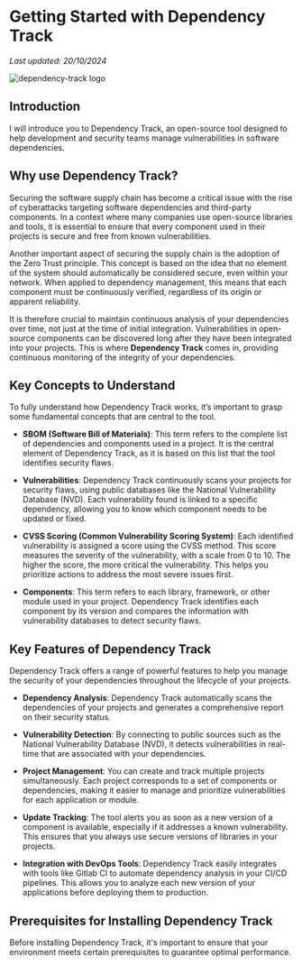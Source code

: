 # Getting Started with Dependency Track
*Last updated: 20/10/2024*

![dependency-track logo](./images/logo.png)

## Introduction

I will introduce you to Dependency Track, an open-source tool designed to help development and security teams manage vulnerabilities in software dependencies.

## Why use Dependency Track?

Securing the software supply chain has become a critical issue with the rise of cyberattacks targeting software dependencies and third-party components. In a context where many companies use open-source libraries and tools, it is essential to ensure that every component used in their projects is secure and free from known vulnerabilities.

Another important aspect of securing the supply chain is the adoption of the Zero Trust principle. This concept is based on the idea that no element of the system should automatically be considered secure, even within your network. When applied to dependency management, this means that each component must be continuously verified, regardless of its origin or apparent reliability.

It is therefore crucial to maintain continuous analysis of your dependencies over time, not just at the time of initial integration. Vulnerabilities in open-source components can be discovered long after they have been integrated into your projects. This is where **Dependency Track** comes in, providing continuous monitoring of the integrity of your dependencies.

## Key Concepts to Understand

To fully understand how Dependency Track works, it’s important to grasp some fundamental concepts that are central to the tool.

- **SBOM (Software Bill of Materials)**: This term refers to the complete list of dependencies and components used in a project. It is the central element of Dependency Track, as it is based on this list that the tool identifies security flaws.
  
- **Vulnerabilities**: Dependency Track continuously scans your projects for security flaws, using public databases like the National Vulnerability Database (NVD). Each vulnerability found is linked to a specific dependency, allowing you to know which component needs to be updated or fixed.

- **CVSS Scoring (Common Vulnerability Scoring System)**: Each identified vulnerability is assigned a score using the CVSS method. This score measures the severity of the vulnerability, with a scale from 0 to 10. The higher the score, the more critical the vulnerability. This helps you prioritize actions to address the most severe issues first.

- **Components**: This term refers to each library, framework, or other module used in your project. Dependency Track identifies each component by its version and compares the information with vulnerability databases to detect security flaws.

## Key Features of Dependency Track

Dependency Track offers a range of powerful features to help you manage the security of your dependencies throughout the lifecycle of your projects.

- **Dependency Analysis**: Dependency Track automatically scans the dependencies of your projects and generates a comprehensive report on their security status.

- **Vulnerability Detection**: By connecting to public sources such as the National Vulnerability Database (NVD), it detects vulnerabilities in real-time that are associated with your dependencies.

- **Project Management**: You can create and track multiple projects simultaneously. Each project corresponds to a set of components or dependencies, making it easier to manage and prioritize vulnerabilities for each application or module.

- **Update Tracking**: The tool alerts you as soon as a new version of a component is available, especially if it addresses a known vulnerability. This ensures that you always use secure versions of libraries in your projects.

- **Integration with DevOps Tools**: Dependency Track easily integrates with tools like Gitlab CI to automate dependency analysis in your CI/CD pipelines. This allows you to analyze each new version of your applications before deploying them to production.

## Prerequisites for Installing Dependency Track

Before installing Dependency Track, it's important to ensure that your environment meets certain prerequisites to guarantee optimal performance.






